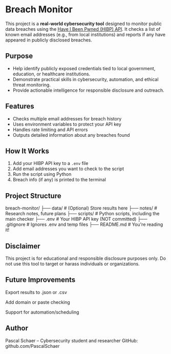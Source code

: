 # Breach Monitor

This project is a **real-world cybersecurity tool** designed to monitor public data breaches using the [Have I Been Pwned (HIBP) API](https://haveibeenpwned.com/API/v3). It checks a list of known email addresses (e.g., from local institutions) and reports if any have appeared in publicly disclosed breaches.

## Purpose

- Help identify publicly exposed credentials tied to local government, education, or healthcare institutions.
- Demonstrate practical skills in cybersecurity, automation, and ethical threat monitoring.
- Provide actionable intelligence for responsible disclosure and outreach.

## Features

- Checks multiple email addresses for breach history
- Uses environment variables to protect your API key
- Handles rate limiting and API errors
- Outputs detailed information about any breaches found

## How It Works

1. Add your HIBP API key to a `.env` file  
2. Add email addresses you want to check to the script  
3. Run the script using Python  
4. Breach info (if any) is printed to the terminal  

## Project Structure

breach-monitor/
├── data/ # (Optional) Store results here
├── notes/ # Research notes, future plans
├── scripts/ # Python scripts, including the main checker
├── .env # Your HIBP API key (NOT committed)
├── .gitignore # Ignores .env and temp files
├── README.md # You're reading it!

## Disclaimer
This project is for educational and responsible disclosure purposes only.
Do not use this tool to target or harass individuals or organizations.

## Future Improvements
Export results to .json or .csv

Add domain or paste checking

Support for automation/scheduling

## Author
Pascal Schaer – Cybersecurity student and researcher
GitHub: github.com/PascalSchaer